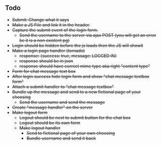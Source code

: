 Todo
---

* <s>Submit: Change what it says</s>
* <s>Make a JS File and link it in the header.</s>
* <s>Capture the submit event of the login form. </s>
  * <s>Send the username to the server via ajax POST (you will get an error bc it is a non existent pg)</s>
* <s>Login should be hidden before the js loads then the JS will showit</s>
* <s>Make a login page handler (tornado)</s>
  * <s>response: {success: true, message: LOGGED IN}</s>
  * <s>response should be in json </s>
  * <s>response should have correct mime type aka right "content type"</s>
* <s>Form for chat message text box</s>
* <s>After login *success* hide login form and show "chat message textbox form"</s>
* <s>Attach a submit handler to "chat message textbox"</s>
* <s>Bundle up the message and send to a new fictional page of your choosing</s>
  * <s>Send the username and send the message</s>
* <s>Create "message handler" on the server</s>
* <s>Make logout form
  * Logout should be next to submit button for the chat box
  * Logout should be its own form
  * Make logout handler
    * Send to fictional page of your own choosing
    * Bundle username and send it back </s>










































